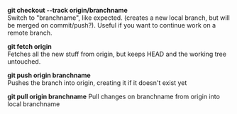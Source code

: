 **git checkout --track origin/branchname**  
Switch to "branchname", like expected. (creates a new local branch, but will be merged on commit/push?). Useful if you want to continue work on a remote branch.  
  
**git fetch origin**  
Fetches all the new stuff from origin, but keeps HEAD and the working tree untouched.
  
**git push origin branchname**  
Pushes the branch into origin, creating it if it doesn't exist yet

**git pull origin branchname**
Pull changes on branchname from origin into local branchname
